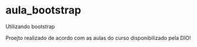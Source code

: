 # aula_bootstrap
Utilizando bootstrap

Proejto realizado de acordo com as aulas do curso disponibilizado pela DIO!
